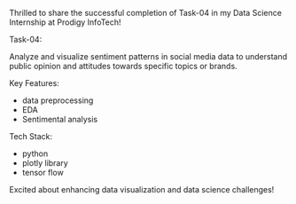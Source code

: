 Thrilled to share the successful completion of Task-04 in my Data Science Internship at Prodigy InfoTech!

Task-04: 

Analyze and visualize sentiment patterns in social media data to understand public opinion and attitudes towards specific topics or brands.

Key Features:

- data preprocessing 
- EDA
- Sentimental analysis

Tech Stack:

- python 
- plotly library 
- tensor flow

Excited about enhancing data visualization and data science challenges!
